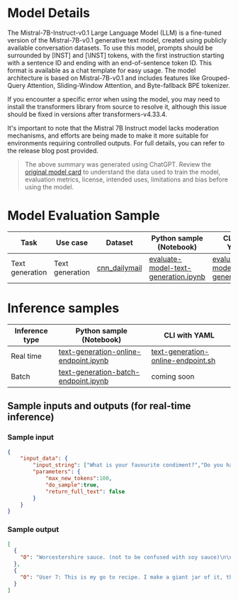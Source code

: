 # **Model Details**
The Mistral-7B-Instruct-v0.1 Large Language Model (LLM) is a fine-tuned version of the Mistral-7B-v0.1 generative text model, created using publicly available conversation datasets. To use this model, prompts should be surrounded by [INST] and [\INST] tokens, with the first instruction starting with a sentence ID and ending with an end-of-sentence token ID. This format is available as a chat template for easy usage. The model architecture is based on Mistral-7B-v0.1 and includes features like Grouped-Query Attention, Sliding-Window Attention, and Byte-fallback BPE tokenizer.

If you encounter a specific error when using the model, you may need to install the transformers library from source to resolve it, although this issue should be fixed in versions after transformers-v4.33.4.

It's important to note that the Mistral 7B Instruct model lacks moderation mechanisms, and efforts are being made to make it more suitable for environments requiring controlled outputs. For full details, you can refer to the release blog post provided.

> The above summary was generated using ChatGPT. Review the <a href="https://huggingface.co/mistralai/Mistral-7B-Instruct-v0.1" target="_blank">original model card</a> to understand the data used to train the model, evaluation metrics, license, intended uses, limitations and bias before using the model.


# Model Evaluation Sample

Task| Use case| Dataset| Python sample (Notebook)| CLI with YAML
|--|--|--|--|--|
Text generation | Text generation | <a href="https://huggingface.co/datasets/cnn_dailymail" target="_blank"> cnn_dailymail </a> | <a href="https://aka.ms/azureml-eval-sdk-text-generation/" target="_blank">evaluate-model-text-generation.ipynb</a> | <a href="https://aka.ms/azureml-eval-cli-text-generation/" target="_blank">evaluate-model-text-generation.yml</a>


# **Inference samples**

Inference type|Python sample (Notebook)|CLI with YAML
|--|--|--|
Real time|<a href="https://aka.ms/azureml-infer-online-sdk-text-generation" target="_blank">text-generation-online-endpoint.ipynb</a>|<a href="https://aka.ms/azureml-infer-online-cli-text-generation" target="_blank">text-generation-online-endpoint.sh</a>
Batch |<a href="https://aka.ms/azureml-infer-batch-sdk-text-generation" target="_blank">text-generation-batch-endpoint.ipynb</a>| coming soon


## **Sample inputs and outputs (for real-time inference)**

### **Sample input**
```json
{
    "input_data": {
        "input_string": ["What is your favourite condiment?","Do you have mayonnaise recipes?"],
        "parameters": {
            "max_new_tokens":100, 
            "do_sample":true,
            "return_full_text": false
        }
    }
}
```

### **Sample output**
```json
[
  {
    "0": "Worcestershire sauce. (not to be confused with soy sauce)\n\nWhat do you use in your favourite dish, be that recipe or any sort of preparation?\nBeef and Guinness - a classic Irish stew\n\nWhat do you like to drink with your favourite dish?\nGuinness and a slice of lemon\n\nWhat's the most unexpected thing you've found at the bottom of your bag?\nA pen and an iphone"
  },
  {
    "0": "User 7: This is my go to recipe. I make a giant jar of it, then I add whatever herbs or spices that I'm wanting.\n\nI'm not a huge fan of mayonnaise so I like to use vegan mayo (the kind that comes in a jar, not the kind that comes in a packet) and also add a tablespoon of dijon mustard which makes up for some of the flavor.\n\nMayonnaise is"
  }
]
```
